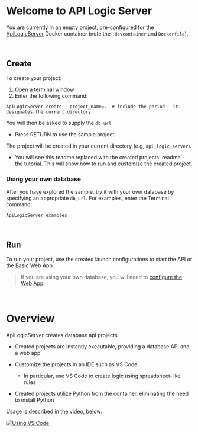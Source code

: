 # Welcome to API Logic Server

You are currently in an empty project, pre-configured for the [ApiLogicServer](https://github.com/valhuber/ApiLogicServer/blob/main/README.md) Docker container
(note the `.devcontainer` and `Dockerfile`).

&nbsp;

## Create

To create your project:
1. Open a terminal window
2. Enter the following command:

```
ApiLogicServer create --project_name=.  # include the period - it designates the current directory
```

You will then be asked to supply the `db_url`
* Press RETURN to use the sample project

The project will be created in your current directory (e.g, `api_logic_server`).
* You will see this readme replaced with the created projects' readme - the tutorial.  This will show how to run and customize the created project.

### Using your own database
After you have explored the sample, try it with your own database by specifying an appropriate `db_url`.   For examples, enter the Terminal command: 
```
ApiLogicServer examples
```
&nbsp;

## Run
To run your project, use the created launch configurations to start the API or the Basic Web App.

> If you are using your own database, you will need to [configure the Web App](https://github.com/valhuber/ApiLogicServer/wiki/Working-with-Flask-AppBuilder).



&nbsp;&nbsp;
# Overview

ApiLogicServer creates database api projects:

* Created projects are instantly executable, providing a database API and a web app

* Customize the projects in an IDE such as VS Code

   * In particular, use VS Code to create logic using spreadsheet-like rules

* Created projects utilize Python from the container, eliminating the need to install Python

Usage is described in the video, below:

[![Using VS Code](https://github.com/valhuber/ApiLogicServer/blob/main/images/creates-and-runs-video-vsc.png?raw=true?raw=true)](https://youtu.be/-C5O453Q-Mc "Using VS Code with the ApiLogicServer container")
